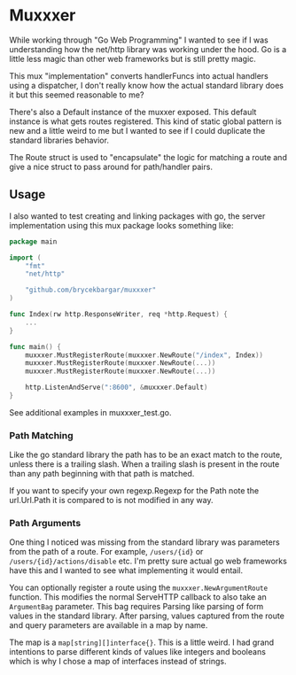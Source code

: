 # Muxxxer

While working through "Go Web Programming" I wanted to see if I was understanding how the net/http library was working under the hood. Go is a little less magic than other web frameworks but is still pretty magic.

This mux "implementation" converts handlerFuncs into actual handlers using a dispatcher, I don't really know how the actual standard library does it but this seemed reasonable to me?

There's also a Default instance of the muxxer exposed. This default instance is what gets routes registered. This kind of static global pattern is new and a little weird to me but I wanted to see if I could duplicate the standard libraries behavior.

The Route struct is used to "encapsulate" the logic for matching a route and give a nice struct to pass around for path/handler pairs.

## Usage

I also wanted to test creating and linking packages with go, the server implementation using this mux package looks something like:

```go
package main

import (
	"fmt"
	"net/http"

	"github.com/brycekbargar/muxxxer"
)

func Index(rw http.ResponseWriter, req *http.Request) {
    ...
}

func main() {
	muxxxer.MustRegisterRoute(muxxxer.NewRoute("/index", Index))
	muxxxer.MustRegisterRoute(muxxxer.NewRoute(...))
	muxxxer.MustRegisterRoute(muxxxer.NewRoute(...))

	http.ListenAndServe(":8600", &muxxxer.Default)
}
```

See additional examples in muxxxer_test.go.

### Path Matching

Like the go standard library the path has to be an exact match to the route, unless there is a trailing slash.
When a trailing slash is present in the route than any path beginning with that path is matched.

If you want to specify your own regexp.Regexp for the Path note the url.Url.Path it is compared to is not modified in any way.

### Path Arguments

One thing I noticed was missing from the standard library was parameters from the path of a route.
For example, `/users/{id}` or `/users/{id}/actions/disable` etc.
I'm pretty sure actual go web frameworks have this and I wanted to see what implementing it would entail.

You can optionally register a route using the `muxxxer.NewArgumentRoute` function.
This modifies the normal ServeHTTP callback to also take an `ArgumentBag` parameter.
This bag requires Parsing like parsing of form values in the standard library.
After parsing, values captured from the route and query parameters are available in a map by name.

The map is a `map[string][]interface{}`. This is a little weird.
I had grand intentions to parse different kinds of values like integers and booleans which is why I chose a map of interfaces instead of strings.
